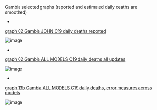 Gambia selected graphs (reported and estimated daily deaths are smoothed) 

*

[graph 02 Gambia JOHN C19 daily deaths reported](https://github.com/pourmalek/CovidLongitudinal/blob/main/output/countries/Gambia/graph%2002%20Gambia%20JOHN%20C19%20daily%20deaths%20reported.pdf)

![image](https://github.com/pourmalek/CovidLongitudinal/assets/30849720/4a5f798a-3114-4210-83ab-0868cd320028)

*

[graph 02 Gambia ALL MODELS C19 daily deaths all updates](https://github.com/pourmalek/CovidLongitudinal/blob/main/output/countries/Gambia/graph%2002%20Gambia%20ALL%20MODELS%20C19%20daily%20deaths%20all%20updates.pdf)

![image](https://github.com/pourmalek/CovidLongitudinal/assets/30849720/4db72358-62b5-48e6-8ff4-bcb95d36cb52)

*

[graph 13b Gambia ALL MODELS C19 daily deaths, error measures across models](https://github.com/pourmalek/CovidLongitudinal/blob/main/output/countries/Gambia/graph%2013b%20Gambia%20ALL%20MODELS%20C19%20daily%20deaths%2C%20error%20measures%20across%20models.pdf)

![image](https://github.com/pourmalek/CovidLongitudinal/assets/30849720/8a62f02a-9a4b-44d3-ab2d-644e6029ec90)
